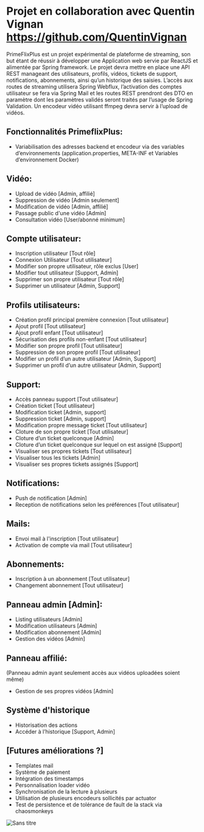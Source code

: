 # Projet en collaboration avec Quentin Vignan https://github.com/QuentinVignan

PrimeFlixPlus est un projet expérimental de plateforme de streaming, son but étant de
réussir à développer une Application web servie par ReactJS et alimentée par Spring
framework. Le projet devra mettre en place une API REST manageant des utilisateurs,
profils, vidéos, tickets de support, notifications, abonnements, ainsi qu’un historique des
saisies. L’accès aux routes de streaming utilisera Spring Webflux, l’activation des comptes
utilisateur se fera via Spring Mail et les routes REST prendront des DTO en paramètre dont
les paramètres validés seront traités par l’usage de Spring Validation. Un encodeur vidéo
utilisant ffmpeg devra servir à l’upload de vidéos.

## Fonctionnalités PrimeflixPlus:
- Variabilisation des adresses backend et encodeur via des variables d’environnements
(application.properties, META-INF et Variables d’environnement Docker)

## Vidéo:
- Upload de vidéo [Admin, affilié]
- Suppression de vidéo [Admin seulement]
- Modification de vidéo [Admin, affilié]
- Passage public d'une vidéo [Admin]
- Consultation vidéo [User/abonné minimum]

## Compte utilisateur:
- Inscription utilisateur [Tout rôle]
- Connexion Utilisateur [Tout utilisateur]
- Modifier son propre utilisateur, rôle exclus [User]
- Modifier tout utilisateur [Support, Admin]
- Supprimer son propre utilisateur [Tout rôle]
- Supprimer un utilisateur [Admin, Support]

## Profils utilisateurs:
- Création profil principal première connexion [Tout utilisateur]
- Ajout profil [Tout utilisateur]
- Ajout profil enfant [Tout utilisateur]
- Sécurisation des profils non-enfant [Tout utilisateur]
- Modifier son propre profil [Tout utilisateur]
- Suppression de son propre profil [Tout utilisateur]
- Modifier un profil d’un autre utilisateur [Admin, Support]
- Supprimer un profil d’un autre utilisateur [Admin, Support]

## Support:
- Accès panneau support [Tout utilisateur]
- Création ticket [Tout utilisateur]
- Modification ticket [Admin, support]
- Suppression ticket [Admin, support]
- Modification propre message ticket [Tout utilisateur]
- Cloture de son propre ticket [Tout utilisateur]
- Cloture d’un ticket quelconque [Admin]
- Cloture d’un ticket quelconque sur lequel on est assigné [Support]
- Visualiser ses propres tickets [Tout utilisateur]
- Visualiser tous les tickets [Admin]
- Visualiser ses propres tickets assignés [Support]

## Notifications:
- Push de notification [Admin]
- Reception de notifications selon les préférences [Tout utilisateur]

## Mails:
- Envoi mail à l'inscription [Tout utilisateur]
- Activation de compte via mail [Tout utilisateur]

## Abonnements:
- Inscription à un abonnement [Tout utilisateur]
- Changement abonnement [Tout utilisateur]

## Panneau admin [Admin]:
- Listing utilisateurs [Admin]
- Modification utilisateurs [Admin]
- Modification abonnement [Admin]
- Gestion des vidéos [Admin]

## Panneau affilié:
(Panneau admin ayant seulement accès aux vidéos uploadées soient même)
- Gestion de ses propres vidéos [Admin]

## Système d'historique
- Historisation des actions
- Accéder à l’historique [Support, Admin]

## [Futures améliorations ?]
- Templates mail
- Système de paiement
- Intégration des timestamps
- Personnalisation loader vidéo
- Synchronisation de la lecture à plusieurs
- Utilisation de plusieurs encodeurs sollicités par actuator
- Test de persistence et de tolérance de fault de la stack via chaosmonkeys

![Sans titre](https://github.com/user-attachments/assets/a67ee71c-7910-4ee5-96b2-c22f4ea6a5c3)
